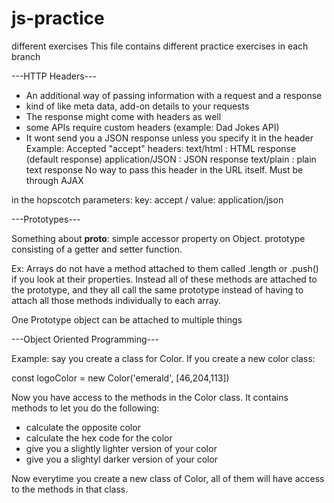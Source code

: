 # js-practice
different exercises
This file contains different practice exercises in each branch



---HTTP Headers---

- An additional way of passing information with a request and a response
- kind of like meta data, add-on details to your requests
- The response might come with headers as well
- some APIs require custom headers (example: Dad Jokes API)
- It wont send you a JSON response unless you specify it in the header
Example: 
Accepted "accept" headers:
text/html :  HTML response (default response)
application/JSON :  JSON response
text/plain : plain text response
No way to pass this header in the URL itself. Must be through AJAX

in the hopscotch parameters: key: accept / value: application/json


---Prototypes---

Something about __proto__: simple accessor property on Object. 
prototype consisting of a getter and setter function.

Ex: Arrays do not have a method attached to them called .length or .push() 
if you look at their properties. Instead all of these methods are attached
to the prototype, and they all call the same prototype instead of having to
attach all those methods individually to each array.

One Prototype object can be attached to multiple things 


---Object Oriented Programming---

Example:
say you create a class for Color.
If you create a new color class:

const logoColor = new Color('emerald', [46,204,113])

Now you have access to the methods in the Color class.
It contains methods to let you do the following:
 - calculate the opposite color
 - calculate the hex code for the color
 - give you a slightly lighter version of your color
 - give you a slightyl darker version of your color

 Now everytime you create a new class of Color, all of them will have
 access to the methods in that class.

